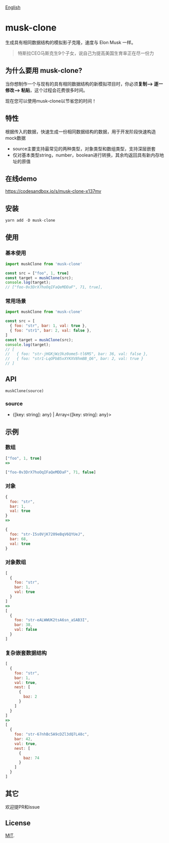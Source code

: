 [English](./README.md)

# musk-clone
生成具有相同数据结构的模拟影子克隆，速度与 Elon Musk 一样。
>特斯拉CEO马斯克生9个子女，说自己为提高美国生育率正在尽一份力

## 为什么要用 musk-clone?
当你想制作一个与现有的具有相同数据结构的新模拟项目时，你必须**复制--> 逐一修改--> 粘贴**，这个过程会花费很多时间。

现在您可以使用musk-clone以节省您的时间！

## 特性
根据传入的数据，快速生成一份相同数据结构的数据，用于开发阶段快速构造mock数据

- source主要支持最常见的两种类型，对象类型和数组类型，支持深层嵌套
- 仅对基本类型string，number，boolean进行转换，其余均返回具有新内存地址的原值

## 在线demo
https://codesandbox.io/s/musk-clone-x137mv

## 安装

```js
yarn add -D musk-clone
```

## 使用

### 基本使用
```js
import muskClone from 'musk-clone'

const src = ["foo", 1, true]
const target = muskClone(src);
console.log(target); 
// ["foo-0v3DrX7hoOqIFaQeMDDaF", 71, true],
```

### 常用场景
```js
import muskClone from 'musk-clone'

const src = [
  { foo: "str", bar: 1, val: true },
  { foo: "str1", bar: 2, val: false },
]
const target = muskClone(src);
console.log(target); 
// [
//   { foo: "str-jHGKjWz3kz0ome5-tl6MS", bar: 36, val: false },
//   { foo: "str1-LqOPbB5xXYKXV8hmBB_Q6", bar: 2, val: true }
// ]
```

## API
`muskClone(source)`
### source
- {[key: string]: any} | Array<{[key: string]: any}>

## 示例

### 数组
```js
["foo", 1, true]
=>

["foo-0v3DrX7hoOqIFaQeMDDaF", 71, false]
```
### 对象
```js
{ 
  foo: "str", 
  bar: 1, 
  val: true 
}
=>

{
  foo: "str-I5s0VjK7209eBqV6QYUeJ",
  bar: 68,
  val: true
}
```
### 对象数组
```js
[
  { 
    foo: "str", 
    bar: 1, 
    val: true 
  }
]
=>
[
  {
    foo: "str-eALWWUK2tsA6sn_aSAB3I",
    bar: 38,
    val: false
  }
]
```
### 复杂嵌套数据结构
```js
[
  { 
    foo: "str", 
    bar: 1, 
    val: true, 
    nest: [
      { 
        baz: 2 
      }
    ] 
  }
]
=>
[
  {
    foo: "str-67nhBc5A9cDZl3dQ7L48c",
    bar: 42,
    val: true,
    nest: [
      {
        baz: 74
      }
    ]
  }
]

```

## 其它
欢迎提PR和issue
## License

[MIT](LICENSE).
